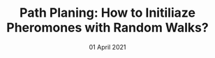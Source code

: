 ---
layout:      project
title:       "Path Planing: How to Initiliaze Pheromones with Random Walks?" 
date:        01 April 2021
image:
  path:       /assets/img/projects/aco_rw.png
  srcset:
    1920w:   /assets/img/projects/aco_rw.png
caption:     This work proposes a promising method to initialize pheromones in an Ant Colony Optiization (ACO) algorithm through random walks.
description: >
  This work proposes a promising method to initialize pheromones in an Ant Colony Optiization (ACO) algorithm through random walks. Further, this research aims to lay the foundations for future research in the area, especially in order to find efficient ways to generate prior knowledge for ant colony algorithms.
links:
  - title:   Source
    url:     https://github.com/ZosoV/aco_random_walk
featured:    false
---